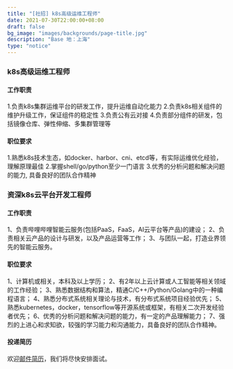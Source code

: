 ```yaml
---
title: "[社招] k8s高级运维工程师"
date: 2021-07-30T22:00:00+08:00
draft: false
bg_image: "images/backgrounds/page-title.jpg"
description: "Base 地：上海"
type: "notice"
---
```


### k8s高级运维工程师

#### 工作职责

1.负责k8s集群运维平台的研发工作，提升运维自动化能力
2.负责k8s相关组件的维护升级工作，保证组件的稳定性
3.负责公有云对接
4.负责部分组件的研发，包括镜像仓库、弹性伸缩、多集群管理等

#### 职位要求

1.熟悉k8s技术生态，如docker、harbor、cni、etcd等，有实际运维优化经验，理解原理最佳
2.掌握shell/go/python至少一门语言
3.优秀的分析问题和解决问题的能力, 具备良好的团队合作精神

### 资深k8s云平台开发工程师

#### 工作职责

1、负责哔哩哔哩智能云服务(包括PaaS，FaaS，AI云平台等产品)的建设；
2、负责相关云产品的设计与研发，以及产品运营等工作；
3、与团队一起，打造业界领先的智能云服务。

#### 职位要求

1、计算机或相关，本科及以上学历；
2、有2年以上云计算或人工智能等相关领域的工作经验；
3、熟悉数据结构和算法，精通C/C++/Python/Golang中的一种编程语言；
4、熟悉分布式系统相关理论与技术，有分布式系统项目经验优先；
5、熟悉kubernetes，docker，tensorflow等开源系统或框架，有相关二次开发经验者优先；
6、优秀的分析问题和解决问题的能力，有一定的产品理解能力；
7、强烈的上进心和求知欲，较强的学习能力和沟通能力，具备良好的团队合作精神。


#### 投递简历

欢迎[邮件简历](liuchuanfeng@bilibili.com)，我们将尽快安排面试。

